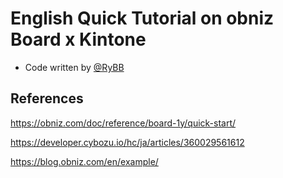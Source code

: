 # English Quick Tutorial on obniz Board x Kintone

- Code written by [@RyBB](https://github.com/RyBB)

## References
https://obniz.com/doc/reference/board-1y/quick-start/

https://developer.cybozu.io/hc/ja/articles/360029561612

https://blog.obniz.com/en/example/